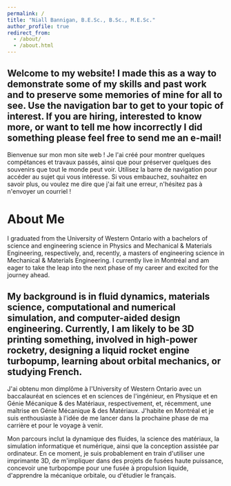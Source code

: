 ```yaml
---
permalink: /
title: "Niall Bannigan, B.E.Sc., B.Sc., M.E.Sc."
author_profile: true
redirect_from: 
  - /about/
  - /about.html
---
```


Welcome to my website! I made this as a way to demonstrate some of my skills and past work and to preserve some memories of mine for all to see. Use the navigation bar to get to your topic of interest. If you are hiring, interested to know more, or want to tell me how incorrectly I did something please feel free to send me an e-mail!
---
Bienvenue sur mon mon site web ! Je l'ai créé pour montrer quelques compétances et travaux passés, ainsi que pour préserver quelques des souvenirs que tout le monde peut voir. Utilisez la barre de navigation pour accéder au sujet qui vous intéresse. Si vous embauchez, souhaitez en savoir plus, ou voulez me dire que j'ai fait une erreur, n'hésitez pas à n'envoyer un courriel !

About Me
======
I graduated from the University of Western Ontario with a bachelors of science and engineering science in Physics and Mechanical & Materials Engineering, respectively, and, recently, a masters of engineering science in Mechanical & Materials Engineering. I currently live in Montréal and am eager to take the leap into the next phase of my career and excited for the journey ahead.

My background is in fluid dynamics, materials science, computational and numerical simulation, and computer-aided design engineering. Currently, I am likely to be 3D printing something, involved in high-power rocketry, designing a liquid rocket engine turbopump, learning about orbital mechanics, or studying French.
---
J'ai obtenu mon dimplôme à l'University of Western Ontario avec un baccalauréat en sciences et en sciences de l'ingénieur, en Physique et en Génie Mécanique & des Matériaux, respectivement, et, récemment, une maîtrise en Génie Mécanique & des Matériaux. J'habite en Montréal et je suis enthousiaste à l'idée de me lancer dans la prochaine phase de ma carrière et pour le voyage à venir.

Mon parcours inclut la dynamique des fluides, la science des matériaux, la simulation informatique et numérique, ainsi que la conception assistée par ordinateur. En ce moment, je suis probablement en train d'utiliser une imprimante 3D, de m'impliquer dans des projets de fusées haute puissance, concevoir une turbopompe pour une fusée à propulsion liquide, d'apprendre la mécanique orbitale, ou d'étudier le français.
